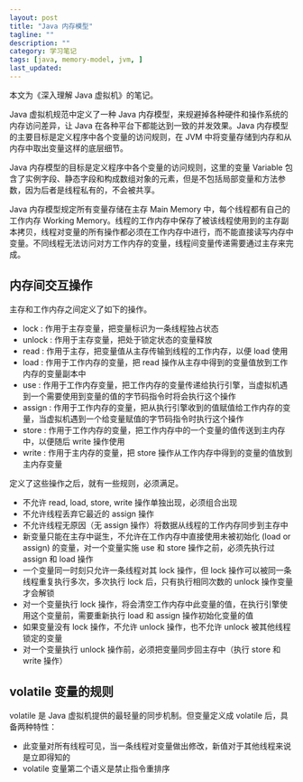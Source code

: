 ```yaml
---
layout: post
title: "Java 内存模型"
tagline: ""
description: ""
category: 学习笔记
tags: [java, memory-model, jvm, ]
last_updated:
---
```


本文为《深入理解 Java 虚拟机》的笔记。

Java 虚拟机规范中定义了一种 Java 内存模型，来规避掉各种硬件和操作系统的内存访问差异，让 Java 在各种平台下都能达到一致的并发效果。Java 内存模型的主要目标是定义程序中各个变量的访问规则，在 JVM 中将变量存储到内存和从内存中取出变量这样的底层细节。

Java 内存模型的目标是定义程序中各个变量的访问规则，这里的变量 Variable 包含了实例字段、静态字段和构成数组对象的元素，但是不包括局部变量和方法参数，因为后者是线程私有的，不会被共享。

Java 内存模型规定所有变量存储在主存 Main Memory 中，每个线程都有自己的工作内存 Working Memory。线程的工作内存中保存了被该线程使用到的主存副本拷贝，线程对变量的所有操作都必须在工作内存中进行，而不能直接读写内存中变量。不同线程无法访问对方工作内存的变量，线程间变量传递需要通过主存来完成。

## 内存间交互操作
主存和工作内存之间定义了如下的操作。

- lock : 作用于主存变量，把变量标识为一条线程独占状态
- unlock : 作用于主存变量，把处于锁定状态的变量释放
- read : 作用于主存，把变量值从主存传输到线程的工作内存，以便 load 使用
- load : 作用于工作内存的变量，把 read 操作从主存中得到的变量值放到工作内存的变量副本中
- use : 作用于工作内存变量，把工作内存的变量传递给执行引擎，当虚拟机遇到一个需要使用到变量的值的字节码指令时将会执行这个操作
- assign : 作用于工作内存的变量，把从执行引擎收到的值赋值给工作内存的变量，当虚拟机遇到一个给变量赋值的字节码指令时执行这个操作
- store : 作用于工作内存的变量，把工作内存中的一个变量的值传送到主内存中，以便随后 write 操作使用
- write : 作用于主内存的变量，把 store 操作从工作内存中得到的变量的值放到主内存变量

定义了这些操作之后，就有一些规则，必须满足。

- 不允许 read, load, store, write 操作单独出现，必须组合出现
- 不允许线程丢弃它最近的 assign 操作
- 不允许线程无原因（无 assign 操作）将数据从线程的工作内存同步到主存中
- 新变量只能在主存中诞生，不允许在工作内存中直接使用未被初始化 (load or assign) 的变量，对一个变量实施 use 和 store 操作之前，必须先执行过 assign 和 load 操作
- 一个变量同一时刻只允许一条线程对其 lock 操作，但 lock 操作可以被同一条线程重复执行多次，多次执行 lock 后，只有执行相同次数的 unlock 操作变量才会解锁
- 对一个变量执行 lock 操作，将会清空工作内存中此变量的值，在执行引擎使用这个变量前，需要重新执行 load 和 assign 操作初始化变量的值
- 如果变量没有 lock 操作，不允许 unlock 操作，也不允许 unlock 被其他线程锁定的变量
- 对一个变量执行 unlock 操作前，必须把变量同步回主存中（执行 store 和 write 操作）

## volatile 变量的规则
volatile 是 Java 虚拟机提供的最轻量的同步机制。但变量定义成 volatile 后，具备两种特性：

- 此变量对所有线程可见，当一条线程对变量做出修改，新值对于其他线程来说是立即得知的
- volatile 变量第二个语义是禁止指令重排序



